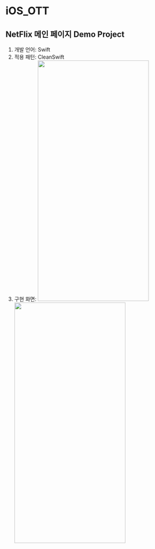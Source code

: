 # iOS_OTT

## NetFlix 메인 페이지 Demo Project  

1. 개발 언어: Swift 
2. 적용 패턴: CleanSwift
3. 구현 화면: 
<img src="https://user-images.githubusercontent.com/69079698/230751825-a533e8c3-5b01-487b-b3b3-7c6f4e5638f7.jpeg"  width="300" height="649.998"><img src="https://user-images.githubusercontent.com/69079698/230752067-641d2a6b-6ff9-4597-8de6-be0252b9ef5d.jpeg"  width="300" height="649.998">



